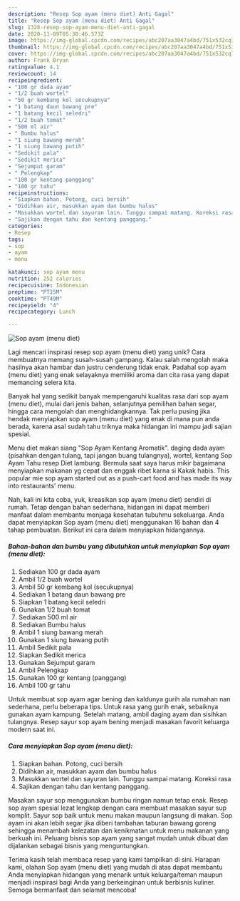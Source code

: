```yaml
---
description: "Resep Sop ayam (menu diet) Anti Gagal"
title: "Resep Sop ayam (menu diet) Anti Gagal"
slug: 1328-resep-sop-ayam-menu-diet-anti-gagal
date: 2020-11-09T05:30:46.573Z
image: https://img-global.cpcdn.com/recipes/abc207aa3047a4bd/751x532cq70/sop-ayam-menu-diet-foto-resep-utama.jpg
thumbnail: https://img-global.cpcdn.com/recipes/abc207aa3047a4bd/751x532cq70/sop-ayam-menu-diet-foto-resep-utama.jpg
cover: https://img-global.cpcdn.com/recipes/abc207aa3047a4bd/751x532cq70/sop-ayam-menu-diet-foto-resep-utama.jpg
author: Frank Bryan
ratingvalue: 4.1
reviewcount: 14
recipeingredient:
- "100 gr dada ayam"
- "1/2 buah wortel"
- "50 gr kembang kol secukupnya"
- "1 batang daun bawang pre"
- "1 batang kecil seledri"
- "1/2 buah tomat"
- "500 ml air"
- " Bumbu halus"
- "1 siung bawang merah"
- "1 siung bawang putih"
- "Sedikit pala"
- "Sedikit merica"
- "Sejumput garam"
- " Pelengkap"
- "100 gr kentang panggang"
- "100 gr tahu"
recipeinstructions:
- "Siapkan bahan. Potong, cuci bersih"
- "Didihkan air, masukkan ayam dan bumbu halus"
- "Masukkan wortel dan sayuran lain. Tunggu sampai matang. Koreksi rasa"
- "Sajikan dengan tahu dan kentang panggang."
categories:
- Resep
tags:
- sop
- ayam
- menu

katakunci: sop ayam menu 
nutrition: 252 calories
recipecuisine: Indonesian
preptime: "PT15M"
cooktime: "PT49M"
recipeyield: "4"
recipecategory: Lunch

---
```



![Sop ayam (menu diet)](https://img-global.cpcdn.com/recipes/abc207aa3047a4bd/751x532cq70/sop-ayam-menu-diet-foto-resep-utama.jpg)

Lagi mencari inspirasi resep sop ayam (menu diet) yang unik? Cara membuatnya memang susah-susah gampang. Kalau salah mengolah maka hasilnya akan hambar dan justru cenderung tidak enak. Padahal sop ayam (menu diet) yang enak selayaknya memiliki aroma dan cita rasa yang dapat memancing selera kita.

Banyak hal yang sedikit banyak mempengaruhi kualitas rasa dari sop ayam (menu diet), mulai dari jenis bahan, selanjutnya pemilihan bahan segar, hingga cara mengolah dan menghidangkannya. Tak perlu pusing jika hendak menyiapkan sop ayam (menu diet) yang enak di mana pun anda berada, karena asal sudah tahu triknya maka hidangan ini mampu jadi sajian spesial.

Menu diet makan siang &#34;Sop Ayam Kentang Aromatik&#34;. daging dada ayam (pisahkan dengan tulang, tapi jangan buang tulangnya), wortel, kentang Sop Ayam Tahu resep Diet lambung. Bermula saat saya harus mikir bagaimana menyiapkan makanan yg cepat dan enggak ribet karna si Kakak habis. This popular mie sop ayam started out as a push-cart food and has made its way into restaurants&#39; menu.


Nah, kali ini kita coba, yuk, kreasikan sop ayam (menu diet) sendiri di rumah. Tetap dengan bahan sederhana, hidangan ini dapat memberi manfaat dalam membantu menjaga kesehatan tubuhmu sekeluarga. Anda dapat menyiapkan Sop ayam (menu diet) menggunakan 16 bahan dan 4 tahap pembuatan. Berikut ini cara dalam menyiapkan hidangannya.

<!--inarticleads1-->

##### Bahan-bahan dan bumbu yang dibutuhkan untuk menyiapkan Sop ayam (menu diet):

1. Sediakan 100 gr dada ayam
1. Ambil 1/2 buah wortel
1. Ambil 50 gr kembang kol (secukupnya)
1. Sediakan 1 batang daun bawang pre
1. Siapkan 1 batang kecil seledri
1. Gunakan 1/2 buah tomat
1. Sediakan 500 ml air
1. Sediakan  Bumbu halus
1. Ambil 1 siung bawang merah
1. Gunakan 1 siung bawang putih
1. Ambil Sedikit pala
1. Siapkan Sedikit merica
1. Gunakan Sejumput garam
1. Ambil  Pelengkap
1. Gunakan 100 gr kentang (panggang)
1. Ambil 100 gr tahu


Untuk membuat sop ayam agar bening dan kaldunya gurih ala rumahan nan sederhana, perlu beberapa tips. Untuk rasa yang gurih enak, sebaiknya gunakan ayam kampung. Setelah matang, ambil daging ayam dan sisihkan tulangnya. Resep sayur sop ayam bening menjadi masakan favorit keluarga modern saat ini. 

<!--inarticleads2-->

##### Cara menyiapkan Sop ayam (menu diet):

1. Siapkan bahan. Potong, cuci bersih
1. Didihkan air, masukkan ayam dan bumbu halus
1. Masukkan wortel dan sayuran lain. Tunggu sampai matang. Koreksi rasa
1. Sajikan dengan tahu dan kentang panggang.


Masakan sayur sop menggunakan bumbu ringan namun tetap enak. Resep sop ayam spesial lezat lengkap dengan cara membuat masakan sayur sup komplit. Sayur sop baik untuk menu makan maupun langsung di makan. Sop ayam ini akan lebih segar jika diberi tambahan taburan bawang goreng sehingga menambah kelezatan dan kenikmatan untuk menu makanan yang berkuah ini. Peluang bisnis sop ayam yang sangat mudah untuk dibuat dan dijalankan sebagai bisnis yang menguntungkan. 

Terima kasih telah membaca resep yang kami tampilkan di sini. Harapan kami, olahan Sop ayam (menu diet) yang mudah di atas dapat membantu Anda menyiapkan hidangan yang menarik untuk keluarga/teman maupun menjadi inspirasi bagi Anda yang berkeinginan untuk berbisnis kuliner. Semoga bermanfaat dan selamat mencoba!
